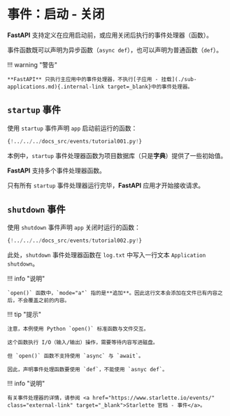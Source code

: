 # 事件：启动 - 关闭

**FastAPI** 支持定义在应用启动前，或应用关闭后执行的事件处理器（函数）。

事件函数既可以声明为异步函数（`async def`），也可以声明为普通函数（`def`）。

!!! warning "警告"

    **FastAPI** 只执行主应用中的事件处理器，不执行[子应用 - 挂载](./sub-applications.md){.internal-link target=_blank}中的事件处理器。

## `startup` 事件

使用 `startup` 事件声明 `app` 启动前运行的函数：

```Python hl_lines="8"
{!../../../docs_src/events/tutorial001.py!}
```

本例中，`startup` 事件处理器函数为项目数据库（只是**字典**）提供了一些初始值。

**FastAPI** 支持多个事件处理器函数。

只有所有 `startup` 事件处理器运行完毕，**FastAPI** 应用才开始接收请求。

## `shutdown` 事件

使用 `shutdown` 事件声明 `app` 关闭时运行的函数：

```Python hl_lines="6"
{!../../../docs_src/events/tutorial002.py!}
```

此处，`shutdown` 事件处理器函数在 `log.txt` 中写入一行文本 `Application shutdown`。

!!! info "说明"

    `open()` 函数中，`mode="a"` 指的是**追加**。因此这行文本会添加在文件已有内容之后，不会覆盖之前的内容。

!!! tip "提示"

    注意，本例使用 Python `open()` 标准函数与文件交互。
    
    这个函数执行 I/O（输入/输出）操作，需要等待内容写进磁盘。
    
    但 `open()` 函数不支持使用 `async` 与 `await`。
    
    因此，声明事件处理函数要使用 `def`，不能使用 `asnyc def`。

!!! info "说明"

    有关事件处理器的详情，请参阅 <a href="https://www.starlette.io/events/" class="external-link" target="_blank">Starlette 官档 - 事件</a>。

